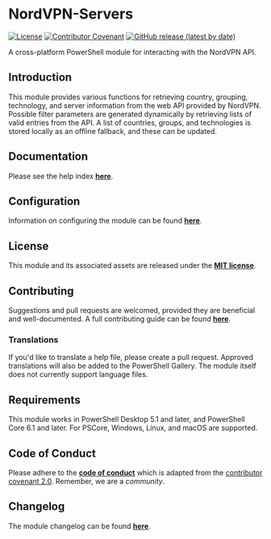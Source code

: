 # NordVPN-Servers
[![License][img license]][license]
[![Contributor Covenant][img cc2]][conduct]
[![GitHub release (latest by date)][img release]][release]

A cross-platform PowerShell module for interacting with the NordVPN API.

## Introduction
This module provides various functions for retrieving country, grouping,
 technology, and server information from the web API provided by NordVPN.
 Possible filter parameters are generated dynamically by retrieving lists of
 valid entries from the API. A list of countries, groups, and technologies is
 stored locally as an offline fallback, and these can be updated.

## Documentation
Please see the help index **[here][help index]**.

## Configuration
Information on configuring the module can be found
 **[here][about settings]**.

## License
This module and its associated assets are released under the
 **[MIT license][license]**.

## Contributing
Suggestions and pull requests are welcomed, provided they are beneficial and
 well-documented. A full contributing guide can be found
 **[here][contrib]**.

### Translations
If you'd like to translate a help file, please create a pull request. Approved
 translations will also be added to the PowerShell Gallery. The module itself
 does not currently support language files.

## Requirements
This module works in PowerShell Desktop 5.1 and later, and PowerShell Core 6.1
 and later. For PSCore, Windows, Linux, and macOS are supported.

## Code of Conduct
Please adhere to the **[code of conduct][conduct]** which is
 adapted from the
 [contributor covenant 2.0][cc2].
 Remember, we are a *community*.

## Changelog

The module changelog can be found **[here][changelog]**.

[license]: https://github.com/TheFreeman193/NordVPN-Servers/blob/master/LICENSE.md
[conduct]: https://github.com/TheFreeman193/NordVPN-Servers/blob/master/CODE_OF_CONDUCT.md
[release]: https://github.com/TheFreeman193/NordVPN-Servers/releases/latest
[changelog]: https://github.com/TheFreeman193/NordVPN-Servers/blob/master/CHANGELOG.md
[contrib]: https://github.com/TheFreeman193/NordVPN-Servers/blob/master/CONTRIBUTING.md
[help index]: ./HELPINDEX.md
[about settings]: ./about_NordVPN-Servers_Settings.md
[cc2]: https://www.contributor-covenant.org/version/2/0/code_of_conduct.html
[img license]: https://img.shields.io/github/license/TheFreeman193/NordVPN-Servers
[img cc2]: https://img.shields.io/badge/Contributor%20Covenant-v2.0%20adopted-ff69b4.svg
[img release]: https://img.shields.io/github/v/release/TheFreeman193/NordVPN-Servers
